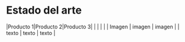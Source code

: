 # Estado del arte

|Producto 1|Producto 2|Producto 3|
|          |          |          |
|  Imagen  |  imagen  |  imagen  |
|  texto   |  texto   |  texto   |
